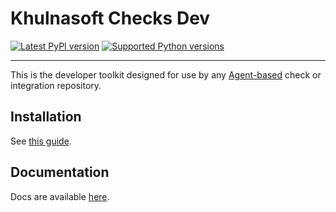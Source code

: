 # Khulnasoft Checks Dev

[![Latest PyPI version][1]][3]
[![Supported Python versions][2]][3]

-----

This is the developer toolkit designed for use by any [Agent-based][5] check or
integration repository.


## Installation

See [this guide][6].

## Documentation

Docs are available [here][7].

[1]: https://img.shields.io/pypi/v/khulnasoft-checks-dev.svg
[2]: https://img.shields.io/pypi/pyversions/khulnasoft-checks-dev.svg
[3]: https://pypi.org/project/khulnasoft-checks-dev/
[5]: https://github.com/KhulnaSoft/khulnasoft-agent
[6]: https://khulnasoft.dev/integrations-core/setup/#ddev
[7]: https://khulnasoft.dev/integrations-core/ddev/about/
